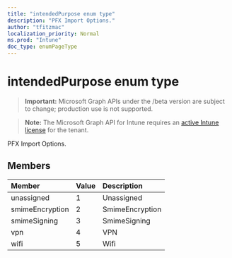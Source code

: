 ```yaml
---
title: "intendedPurpose enum type"
description: "PFX Import Options."
author: "tfitzmac"
localization_priority: Normal
ms.prod: "Intune"
doc_type: enumPageType
---
```


# intendedPurpose enum type

> **Important:** Microsoft Graph APIs under the /beta version are subject to change; production use is not supported.

> **Note:** The Microsoft Graph API for Intune requires an [active Intune license](https://go.microsoft.com/fwlink/?linkid=839381) for the tenant.

PFX Import Options.

## Members
|Member|Value|Description|
|:---|:---|:---|
|unassigned|1|Unassigned|
|smimeEncryption|2|SmimeEncryption|
|smimeSigning|3|SmimeSigning|
|vpn|4|VPN|
|wifi|5|Wifi|




